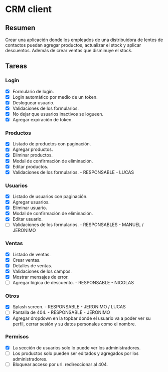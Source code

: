# CRM client

## Resumen

Crear una aplicación donde los empleados de una distribuidora de lentes de contactos puedan agregar productos, actualizar el stock y aplicar descuentos. Además de crear ventas que disminuye el stock.

## Tareas

### Login
  - [X] Formulario de login.
  - [X] Login automático por medio de un token.
  - [X] Desloguear usuario.
  - [X] Validaciones de los formularios.
  - [X] No dejar que usuarios inactivos se logueen.
  - [X] Agregar expiración de token.

### Productos
  - [X] Listado de productos con paginación.
  - [X] Agregar productos.
  - [X] Eliminar productos.
  - [X] Modal de confirmación de eliminación.
  - [X] Editar productos.
  - [X] Validaciones de los formularios. - RESPONSABLE - LUCAS

### Usuarios
  - [X] Listado de usuarios con paginación.
  - [X] Agregar usuarios.
  - [X] Eliminar usuario.
  - [X] Modal de confirmación de eliminación.
  - [X] Editar usuario.
  - [ ] Validaciones de los formularios. - RESPONSABLES - MANUEL / JERONIMO

### Ventas
  - [X] Listado de ventas.
  - [X] Crear ventas.
  - [X] Detalles de ventas.
  - [X] Validaciones de los campos.
  - [X] Mostrar mensajes de error.
  - [ ] Agregar lógica de descuento. - RESPONSABLE - NICOLAS

### Otros
  - [X] Splash screen. - RESPONSABLE - JERONIMO / LUCAS
  - [ ] Pantalla de 404. - RESPONSABLE - JERONIMO
  - [X] Agregar dropdown en la topbar donde el usuario va a poder ver su perfil, cerrar sesión y su datos personales como el nombre.

### Permisos
  - [X] La sección de usuarios solo lo puede ver los administradores.
  - [ ] Los productos solo pueden ser editados y agregados por los administradores.
  - [ ] Bloquear acceso por url. redireccionar al 404.